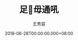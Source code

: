 ---
issue: 281
title: 足𠢕毋通吼
author: 王秀容
date: 2018-06-28T00:00:00.000+08:00
topic: 生活
difficulty: 1
wikidata: Q98095704
wikidata_link: https://www.wikidata.org/wiki/Q98095704
author_wikidata_link: https://www.wikidata.org/wiki/Q98096261
author_wikidata: Q98096261
---
